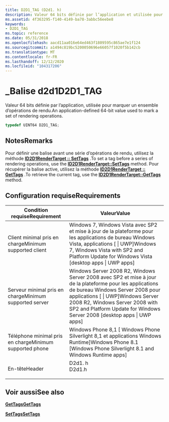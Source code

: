 ```yaml
---
title: D2D1_TAG (D2d1. h)
description: Valeur 64 bits définie par l’application et utilisée pour \ 160 ; marquez un ensemble d’opérations de rendu.
ms.assetid: 4f363295-f140-4149-ba78-3abbc56eebe8
keywords:
- D2D1_TAG
ms.topic: reference
ms.date: 05/31/2018
ms.openlocfilehash: aacd11aa016e64ed463f1809595c865ae7e1f124
ms.sourcegitcommit: a1494c819bc5200050696e66057f1020f5b142cb
ms.translationtype: MT
ms.contentlocale: fr-FR
ms.lasthandoff: 12/12/2020
ms.locfileid: "104317206"
---
```

# <a name="d2d1_tag"></a><span data-ttu-id="157de-104">\_Balise d2d1</span><span class="sxs-lookup"><span data-stu-id="157de-104">D2D1\_TAG</span></span>

<span data-ttu-id="157de-105">Valeur 64 bits définie par l’application, utilisée pour marquer un ensemble d’opérations de rendu.</span><span class="sxs-lookup"><span data-stu-id="157de-105">An application-defined 64-bit value used to mark a set of rendering operations.</span></span>


```C++
typedef UINT64 D2D1_TAG;
```



## <a name="remarks"></a><span data-ttu-id="157de-106">Notes</span><span class="sxs-lookup"><span data-stu-id="157de-106">Remarks</span></span>

<span data-ttu-id="157de-107">Pour définir une balise avant une série d’opérations de rendu, utilisez la méthode [**ID2D1RenderTarget :: SetTags**](/windows/win32/api/d2d1/nf-d2d1-id2d1rendertarget-settags) .</span><span class="sxs-lookup"><span data-stu-id="157de-107">To set a tag before a series of rendering operations, use the [**ID2D1RenderTarget::SetTags**](/windows/win32/api/d2d1/nf-d2d1-id2d1rendertarget-settags) method.</span></span> <span data-ttu-id="157de-108">Pour récupérer la balise active, utilisez la méthode [**ID2D1RenderTarget :: GetTags**](/windows/win32/api/d2d1/nf-d2d1-id2d1rendertarget-gettags) .</span><span class="sxs-lookup"><span data-stu-id="157de-108">To retrieve the current tag, use the [**ID2D1RenderTarget::GetTags**](/windows/win32/api/d2d1/nf-d2d1-id2d1rendertarget-gettags) method.</span></span>

## <a name="requirements"></a><span data-ttu-id="157de-109">Configuration requise</span><span class="sxs-lookup"><span data-stu-id="157de-109">Requirements</span></span>



| <span data-ttu-id="157de-110">Condition requise</span><span class="sxs-lookup"><span data-stu-id="157de-110">Requirement</span></span> | <span data-ttu-id="157de-111">Valeur</span><span class="sxs-lookup"><span data-stu-id="157de-111">Value</span></span> |
|-------------------------------------|------------------------------------------------------------------------------------------------------------------------------------------|
| <span data-ttu-id="157de-112">Client minimal pris en charge</span><span class="sxs-lookup"><span data-stu-id="157de-112">Minimum supported client</span></span><br/> | <span data-ttu-id="157de-113">Windows 7, Windows Vista avec SP2 et mise à jour de la plateforme pour les applications de bureau Windows Vista, applications \[ \| UWP\]</span><span class="sxs-lookup"><span data-stu-id="157de-113">Windows 7, Windows Vista with SP2 and Platform Update for Windows Vista \[desktop apps \| UWP apps\]</span></span><br/>                          |
| <span data-ttu-id="157de-114">Serveur minimal pris en charge</span><span class="sxs-lookup"><span data-stu-id="157de-114">Minimum supported server</span></span><br/> | <span data-ttu-id="157de-115">Windows Server 2008 R2, Windows Server 2008 avec SP2 et mise à jour de la plateforme pour les applications de bureau Windows Server 2008 pour applications \[ \| UWP\]</span><span class="sxs-lookup"><span data-stu-id="157de-115">Windows Server 2008 R2, Windows Server 2008 with SP2 and Platform Update for Windows Server 2008 \[desktop apps \| UWP apps\]</span></span><br/> |
| <span data-ttu-id="157de-116">Téléphone minimal pris en charge</span><span class="sxs-lookup"><span data-stu-id="157de-116">Minimum supported phone</span></span><br/>  | <span data-ttu-id="157de-117">Windows Phone 8,1 \[ Windows Phone Silverlight 8,1 et applications Windows Runtime\]</span><span class="sxs-lookup"><span data-stu-id="157de-117">Windows Phone 8.1 \[Windows Phone Silverlight 8.1 and Windows Runtime apps\]</span></span><br/>                                                  |
| <span data-ttu-id="157de-118">En-tête</span><span class="sxs-lookup"><span data-stu-id="157de-118">Header</span></span><br/>                   | <dl> <span data-ttu-id="157de-119"><dt>D2d1. h</dt></span><span class="sxs-lookup"><span data-stu-id="157de-119"><dt>D2d1.h</dt></span></span> </dl>                                                        |



## <a name="see-also"></a><span data-ttu-id="157de-120">Voir aussi</span><span class="sxs-lookup"><span data-stu-id="157de-120">See also</span></span>

<dl> <dt>

[<span data-ttu-id="157de-121">**GetTags**</span><span class="sxs-lookup"><span data-stu-id="157de-121">**GetTags**</span></span>](/windows/win32/api/d2d1/nf-d2d1-id2d1rendertarget-gettags)
</dt> <dt>

[<span data-ttu-id="157de-122">**SetTags**</span><span class="sxs-lookup"><span data-stu-id="157de-122">**SetTags**</span></span>](/windows/win32/api/d2d1/nf-d2d1-id2d1rendertarget-settags)
</dt> </dl>

 

